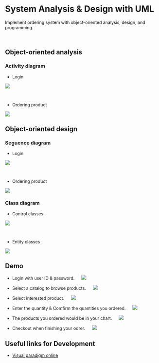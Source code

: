 <!-- --- -->
<!-- title: 'System Analysis & Design with UML' -->
<!-- --- -->

# **System Analysis & Design with UML**

Implement ordering system with object-oriented analysis, design, and programming.

<br>


<!-- **Table of Contents**
=== -->


<!-- [TOC] -->


<!-- vim-markdown-toc GFM -->

<!-- * [Basic Concept](#Basic-Concept)
    * [AndroidManifest.xml](#AndroidManifest.xml)
    * [Build.gradle](#Build.gradle)
    * [Activity lifecycle managing](#Activity-lifecycle-managing)
* [First app building](#First-app-building)
    * [Building Steps](#Building-Steps)
    * [Intent-filter](#Intent-filter)



* [User Interface](#User-Interface)
    * [LinearLayout](#LinearLayout)
    * [Button](#Button)
    * [Intent](#Intent)
    * [Adapter](#Adapter)
    * [ListView](#ListView)
    * [RecyclerView](#RecyclerView)
* [Exercises](#Exercises)
* [Useful links for Development](#Useful-links-for-Development)
 -->
<!-- vim-markdown-toc -->




## **Object-oriented analysis**



### **Activity diagram**

- Login

![](https://i.imgur.com/9vX097u.png)


<br>

- Ordering product

![](https://i.imgur.com/snefQs0.png)



## **Object-oriented design**


### **Seguence diagram**

- Login

![](https://i.imgur.com/1bZxkzn.png)


<br>

- Ordering product

![](https://i.imgur.com/sdm1q4g.png)


### **Class diagram**


- Control classes

![](https://i.imgur.com/vPTMe8x.png)


<br>

- Entity classes

![](https://i.imgur.com/fXKnE1e.png)


## **Demo**

- Login with user ID & password.
&nbsp;
&ensp;
![](https://i.imgur.com/httLjB5.png)

- Select a catalog to browse products.
&nbsp;
&ensp;
![](https://i.imgur.com/M9LJtv1.png)


- Select interested product.
&nbsp;
&ensp;
![](https://i.imgur.com/rHqAXSh.png)



- Enter the quantity & Comfirm the quantities you ordered.
&nbsp;
&ensp;
![](https://i.imgur.com/WgiVx6Z.png)


- The products you ordered would be in your chart.
&nbsp;
&ensp;
![](https://i.imgur.com/GulpzOz.png)

- Checkout when finishing your odrer.
&nbsp;
&ensp;
![](https://i.imgur.com/KQq64ol.png)



## **Useful links for Development**

- [Visual paradigm online](https://online.visual-paradigm.com/tw/)



<!-- <style>
.blue {
  color: blue;
}
.red {
  color: red;
}
</style> -->